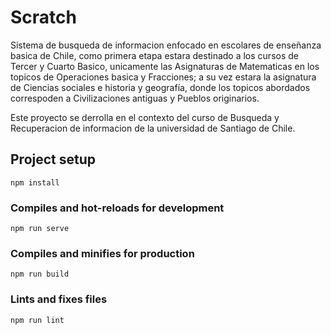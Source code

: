 # Scratch
Sistema de busqueda de informacion enfocado en escolares de enseñanza basica de Chile, como primera etapa estara destinado a los cursos de Tercer y Cuarto Basico, unicamente las Asignaturas de Matematicas en los topicos de Operaciones basica y Fracciones; a su vez estara la asignatura de Ciencias sociales e historia y geografía, donde los topicos abordados correspoden a Civilizaciones antiguas y Pueblos originarios.

Este proyecto se derrolla en el contexto del curso de Busqueda y Recuperacion de informacion de la universidad de Santiago de Chile.


## Project setup
```
npm install
```

### Compiles and hot-reloads for development
```
npm run serve
```

### Compiles and minifies for production
```
npm run build
```

### Lints and fixes files
```
npm run lint
```

